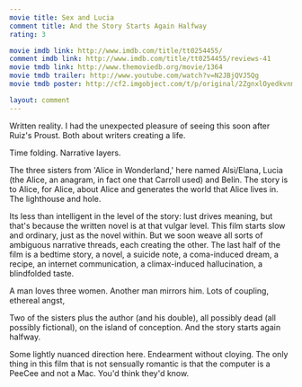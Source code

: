 ```yaml
---
movie title: Sex and Lucia
comment title: And the Story Starts Again Halfway
rating: 3

movie imdb link: http://www.imdb.com/title/tt0254455/
comment imdb link: http://www.imdb.com/title/tt0254455/reviews-41
movie tmdb link: http://www.themoviedb.org/movie/1364
movie tmdb trailer: http://www.youtube.com/watch?v=N2JBjQVJ5Qg
movie tmdb poster: http://cf2.imgobject.com/t/p/original/2ZgnxlOyedkvnm7T2pGbPLFyRV.jpg

layout: comment
---
```


Written reality. I had the unexpected pleasure of seeing this soon after Ruiz's Proust. Both about writers creating a life.

Time folding. Narrative layers. 

The three sisters from 'Alice in Wonderland,' here named Alsi/Elana, Lucia (the Alice, an anagram, in fact one that Carroll used) and Belin. The story is to Alice, for Alice, about Alice and generates the world that Alice lives in. The lighthouse and hole. 

Its less than intelligent in the level of the story: lust drives meaning, but that's because the written novel is at that vulgar level. This film starts slow and ordinary, just as the novel within. But we soon weave all sorts of ambiguous narrative threads, each creating the other. The last half of the film is a bedtime story, a novel, a suicide note, a coma-induced dream, a recipe, an internet communication, a climax-induced hallucination, a blindfolded taste.

A man loves three women. Another man mirrors him. Lots of coupling, ethereal angst, 

Two of the sisters plus the author (and his double), all possibly dead (all possibly fictional), on the island of conception. And the story starts again halfway.

Some lightly nuanced direction here. Endearment without cloying. The only thing in this film that is not sensually romantic is that the computer is a PeeCee and not a Mac. You'd think they'd know.